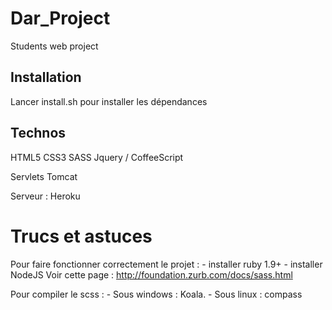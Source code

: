 Dar_Project
===========

Students web project

Installation
------------

Lancer install.sh pour installer les dépendances

Technos
-------

HTML5
CSS3 SASS
Jquery / CoffeeScript

Servlets Tomcat

Serveur : Heroku

Trucs et astuces
================

Pour faire fonctionner correctement le projet :
	- installer ruby 1.9+
	- installer NodeJS
	Voir cette page : http://foundation.zurb.com/docs/sass.html

Pour compiler le scss :
	- Sous windows : Koala.
	- Sous linux : compass

